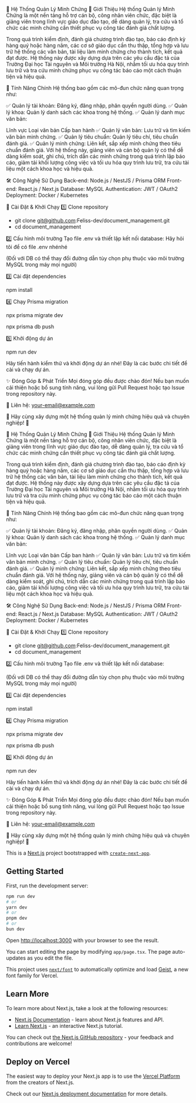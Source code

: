 📌 Hệ Thống Quản Lý Minh Chứng
🔹 Giới Thiệu
Hệ thống Quản lý Minh Chứng là một nền tảng hỗ trợ cán bộ, công nhân viên chức, đặc biệt là giảng viên trong lĩnh vực giáo dục đào tạo, dễ dàng quản lý, tra cứu và tổ chức các minh chứng cần thiết phục vụ công tác đánh giá chất lượng.

Trong quá trình kiểm định, đánh giá chương trình đào tạo, báo cáo định kỳ hàng quý hoặc hàng năm, các cơ sở giáo dục cần thu thập, tổng hợp và lưu trữ hệ thống các văn bản, tài liệu làm minh chứng cho thành tích, kết quả đạt được. Hệ thống này được xây dựng dựa trên các yêu cầu đặc tả của Trường Đại học Tài nguyên và Môi trường Hà Nội, nhằm tối ưu hóa quy trình lưu trữ và tra cứu minh chứng phục vụ công tác báo cáo một cách thuận tiện và hiệu quả.

🚀 Tính Năng Chính
Hệ thống bao gồm các mô-đun chức năng quan trọng như:

✅ Quản lý tài khoản: Đăng ký, đăng nhập, phân quyền người dùng.
✅ Quản lý khoa: Quản lý danh sách các khoa trong hệ thống.
✅ Quản lý danh mục văn bản:

Lĩnh vực
Loại văn bản
Cấp ban hành
✅ Quản lý văn bản: Lưu trữ và tìm kiếm văn bản minh chứng.
✅ Quản lý tiêu chuẩn: Quản lý tiêu chí, tiêu chuẩn đánh giá.
✅ Quản lý minh chứng: Liên kết, sắp xếp minh chứng theo tiêu chuẩn đánh giá.
Với hệ thống này, giảng viên và cán bộ quản lý có thể dễ dàng kiểm soát, ghi chú, trích dẫn các minh chứng trong quá trình lập báo cáo, giảm tải khối lượng công việc và tối ưu hóa quy trình lưu trữ, tra cứu tài liệu một cách khoa học và hiệu quả.

🛠 Công Nghệ Sử Dụng
Back-end: Node.js / NestJS / Prisma ORM
Front-end: React.js / Next.js
Database: MySQL
Authentication: JWT / OAuth2
Deployment: Docker / Kubernetes

📌 Cài Đặt & Khởi Chạy
1️⃣ Clone repository

- git clone git@github.com:Feliss-dev/document_management.git
- cd document_management

2️⃣ Cấu hình môi trường
Tạo file .env và thiết lập kết nối database:
Hãy hỏi tôi để có file .env nhénhé


(Đối với DB có thể thay đổi đường dẫn tùy chọn phụ thuộc vào môi trường MySQL trong máy mọi người)

3️⃣ Cài đặt dependencies

npm install

4️⃣ Chạy Prisma migration

npx prisma migrate dev 

npx prisma db push

5️⃣ Khởi động dự án

npm run dev

Hãy tiến hành kiểm thử và khởi động dự án nhé! Đây là các bước chi tiết để cài và chạy dự án.

✨ Đóng Góp & Phát Triển
Mọi đóng góp đều được chào đón! Nếu bạn muốn cải thiện hoặc bổ sung tính năng, vui lòng gửi Pull Request hoặc tạo Issue trong repository này.

📩 Liên hệ: your-email@example.com

🚀 Hãy cùng xây dựng một hệ thống quản lý minh chứng hiệu quả và chuyên nghiệp! 🚀


📌 Hệ Thống Quản Lý Minh Chứng
🔹 Giới Thiệu
Hệ thống Quản lý Minh Chứng là một nền tảng hỗ trợ cán bộ, công nhân viên chức, đặc biệt là giảng viên trong lĩnh vực giáo dục đào tạo, dễ dàng quản lý, tra cứu và tổ chức các minh chứng cần thiết phục vụ công tác đánh giá chất lượng.

Trong quá trình kiểm định, đánh giá chương trình đào tạo, báo cáo định kỳ hàng quý hoặc hàng năm, các cơ sở giáo dục cần thu thập, tổng hợp và lưu trữ hệ thống các văn bản, tài liệu làm minh chứng cho thành tích, kết quả đạt được. Hệ thống này được xây dựng dựa trên các yêu cầu đặc tả của Trường Đại học Tài nguyên và Môi trường Hà Nội, nhằm tối ưu hóa quy trình lưu trữ và tra cứu minh chứng phục vụ công tác báo cáo một cách thuận tiện và hiệu quả.

🚀 Tính Năng Chính
Hệ thống bao gồm các mô-đun chức năng quan trọng như:

✅ Quản lý tài khoản: Đăng ký, đăng nhập, phân quyền người dùng.
✅ Quản lý khoa: Quản lý danh sách các khoa trong hệ thống.
✅ Quản lý danh mục văn bản:

Lĩnh vực
Loại văn bản
Cấp ban hành
✅ Quản lý văn bản: Lưu trữ và tìm kiếm văn bản minh chứng.
✅ Quản lý tiêu chuẩn: Quản lý tiêu chí, tiêu chuẩn đánh giá.
✅ Quản lý minh chứng: Liên kết, sắp xếp minh chứng theo tiêu chuẩn đánh giá.
Với hệ thống này, giảng viên và cán bộ quản lý có thể dễ dàng kiểm soát, ghi chú, trích dẫn các minh chứng trong quá trình lập báo cáo, giảm tải khối lượng công việc và tối ưu hóa quy trình lưu trữ, tra cứu tài liệu một cách khoa học và hiệu quả.

🛠 Công Nghệ Sử Dụng
Back-end: Node.js / NestJS / Prisma ORM
Front-end: React.js / Next.js
Database: MySQL
Authentication: JWT / OAuth2
Deployment: Docker / Kubernetes

📌 Cài Đặt & Khởi Chạy
1️⃣ Clone repository

- git clone git@github.com:Feliss-dev/document_management.git
- cd document_management

2️⃣ Cấu hình môi trường
Tạo file .env và thiết lập kết nối database:


(Đối với DB có thể thay đổi đường dẫn tùy chọn phụ thuộc vào môi trường MySQL trong máy mọi người)

3️⃣ Cài đặt dependencies

npm install

4️⃣ Chạy Prisma migration

npx prisma migrate dev 

npx prisma db push

5️⃣ Khởi động dự án

npm run dev

Hãy tiến hành kiểm thử và khởi động dự án nhé! Đây là các bước chi tiết để cài và chạy dự án.

✨ Đóng Góp & Phát Triển
Mọi đóng góp đều được chào đón! Nếu bạn muốn cải thiện hoặc bổ sung tính năng, vui lòng gửi Pull Request hoặc tạo Issue trong repository này.

📩 Liên hệ: your-email@example.com

🚀 Hãy cùng xây dựng một hệ thống quản lý minh chứng hiệu quả và chuyên nghiệp! 🚀


This is a [Next.js](https://nextjs.org) project bootstrapped with [`create-next-app`](https://nextjs.org/docs/app/api-reference/cli/create-next-app).

## Getting Started

First, run the development server:

```bash
npm run dev
# or
yarn dev
# or
pnpm dev
# or
bun dev
```

Open [http://localhost:3000](http://localhost:3000) with your browser to see the result.

You can start editing the page by modifying `app/page.tsx`. The page auto-updates as you edit the file.

This project uses [`next/font`](https://nextjs.org/docs/app/building-your-application/optimizing/fonts) to automatically optimize and load [Geist](https://vercel.com/font), a new font family for Vercel.

## Learn More

To learn more about Next.js, take a look at the following resources:

- [Next.js Documentation](https://nextjs.org/docs) - learn about Next.js features and API.
- [Learn Next.js](https://nextjs.org/learn) - an interactive Next.js tutorial.

You can check out [the Next.js GitHub repository](https://github.com/vercel/next.js) - your feedback and contributions are welcome!

## Deploy on Vercel

The easiest way to deploy your Next.js app is to use the [Vercel Platform](https://vercel.com/new?utm_medium=default-template&filter=next.js&utm_source=create-next-app&utm_campaign=create-next-app-readme) from the creators of Next.js.

Check out our [Next.js deployment documentation](https://nextjs.org/docs/app/building-your-application/deploying) for more details.
